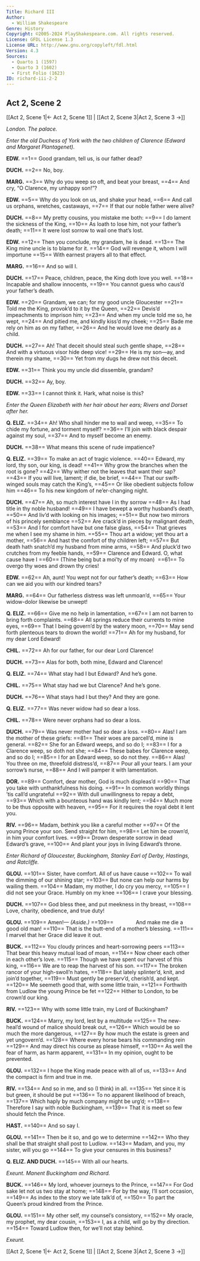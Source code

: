 ```yaml
---
Title: Richard III
Author: 
  - William Shakespeare
Genre: History
Copyright: ©2005-2024 PlayShakespeare.com. All rights reserved.
License: GFDL License 1.3
License URL: http://www.gnu.org/copyleft/fdl.html
Version: 4.3
Sources:
  - Quarto 1 (1597)
  - Quarto 3 (1602)
  - First Folio (1623)
ID: richard-iii-2-2
---
```


## Act 2, Scene 2
[[Act 2, Scene 1|← Act 2, Scene 1]] | [[Act 2, Scene 3|Act 2, Scene 3 →]]

*London. The palace.*

*Enter the old Duchess of York with the two children of Clarence (Edward and Margaret Plantagenet).*

**EDW.**
==1== Good grandam, tell us, is our father dead?

**DUCH.**
==2== No, boy.

**MARG.**
==3== Why do you weep so oft, and beat your breast,
==4== And cry, “O Clarence, my unhappy son!”?

**EDW.**
==5== Why do you look on us, and shake your head,
==6== And call us orphans, wretches, castaways,
==7== If that our noble father were alive?

**DUCH.**
==8== My pretty cousins, you mistake me both:
==9== I do lament the sickness of the King,
==10== As loath to lose him, not your father’s death;
==11== It were lost sorrow to wail one that’s lost.

**EDW.**
==12== Then you conclude, my grandam, he is dead.
==13== The King mine uncle is to blame for it.
==14== God will revenge it, whom I will importune
==15== With earnest prayers all to that effect.

**MARG.**
==16== And so will I.

**DUCH.**
==17== Peace, children, peace, the King doth love you well.
==18== Incapable and shallow innocents,
==19== You cannot guess who caus’d your father’s death.

**EDW.**
==20== Grandam, we can; for my good uncle Gloucester
==21== Told me the King, provok’d to it by the Queen,
==22== Devis’d impeachments to imprison him;
==23== And when my uncle told me so, he wept,
==24== And pitied me, and kindly kiss’d my cheek;
==25== Bade me rely on him as on my father,
==26== And he would love me dearly as a child.

**DUCH.**
==27== Ah! That deceit should steal such gentle shape,
==28== And with a virtuous visor hide deep vice!
==29== He is my son—ay, and therein my shame,
==30== Yet from my dugs he drew not this deceit.

**EDW.**
==31== Think you my uncle did dissemble, grandam?

**DUCH.**
==32== Ay, boy.

**EDW.**
==33== I cannot think it. Hark, what noise is this?

*Enter the Queen Elizabeth with her hair about her ears; Rivers and Dorset after her.*

**Q. ELIZ.**
==34== Ah! Who shall hinder me to wail and weep,
==35== To chide my fortune, and torment myself?
==36== I’ll join with black despair against my soul,
==37== And to myself become an enemy.

**DUCH.**
==38== What means this scene of rude impatience?

**Q. ELIZ.**
==39== To make an act of tragic violence.
==40== Edward, my lord, thy son, our king, is dead!
==41== Why grow the branches when the root is gone?
==42== Why wither not the leaves that want their sap?
==43== If you will live, lament; if die, be brief,
==44== That our swift-winged souls may catch the King’s,
==45== Or like obedient subjects follow him
==46== To his new kingdom of ne’er-changing night.

**DUCH.**
==47== Ah, so much interest have I in thy sorrow
==48== As I had title in thy noble husband!
==49== I have bewept a worthy husband’s death,
==50== And liv’d with looking on his images;
==51== But now two mirrors of his princely semblance
==52== Are crack’d in pieces by malignant death,
==53== And I for comfort have but one false glass,
==54== That grieves me when I see my shame in him.
==55== Thou art a widow; yet thou art a mother,
==56== And hast the comfort of thy children left;
==57== But death hath snatch’d my husband from mine arms,
==58== And pluck’d two crutches from my feeble hands,
==59== Clarence and Edward. O, what cause have I
==60== (Thine being but a moi’ty of my moan) 
==61== To overgo thy woes and drown thy cries!

**EDW.**
==62== Ah, aunt! You wept not for our father’s death;
==63== How can we aid you with our kindred tears?

**MARG.**
==64== Our fatherless distress was left unmoan’d,
==65== Your widow-dolor likewise be unwept!

**Q. ELIZ.**
==66== Give me no help in lamentation,
==67== I am not barren to bring forth complaints.
==68== All springs reduce their currents to mine eyes,
==69== That I being govern’d by the watery moon,
==70== May send forth plenteous tears to drown the world!
==71== Ah for my husband, for my dear Lord Edward!

**CHIL.**
==72== Ah for our father, for our dear Lord Clarence!

**DUCH.**
==73== Alas for both, both mine, Edward and Clarence!

**Q. ELIZ.**
==74== What stay had I but Edward? And he’s gone.

**CHIL.**
==75== What stay had we but Clarence? And he’s gone.

**DUCH.**
==76== What stays had I but they? And they are gone.

**Q. ELIZ.**
==77== Was never widow had so dear a loss.

**CHIL.**
==78== Were never orphans had so dear a loss.

**DUCH.**
==79== Was never mother had so dear a loss.
==80== Alas! I am the mother of these griefs:
==81== Their woes are parcell’d, mine is general.
==82== She for an Edward weeps, and so do I;
==83== I for a Clarence weep, so doth not she;
==84== These babes for Clarence weep, and so do I;
==85== I for an Edward weep, so do not they.
==86== Alas! You three on me, threefold distress’d,
==87== Pour all your tears. I am your sorrow’s nurse,
==88== And I will pamper it with lamentation.

**DOR.**
==89== Comfort, dear mother, God is much displeas’d
==90== That you take with unthankfulness his doing.
==91== In common worldly things ’tis call’d ungrateful
==92== With dull unwillingness to repay a debt,
==93== Which with a bounteous hand was kindly lent;
==94== Much more to be thus opposite with heaven,
==95== For it requires the royal debt it lent you.

**RIV.**
==96== Madam, bethink you like a careful mother
==97== Of the young Prince your son. Send straight for him,
==98== Let him be crown’d, in him your comfort lives.
==99== Drown desperate sorrow in dead Edward’s grave,
==100== And plant your joys in living Edward’s throne.

*Enter Richard of Gloucester, Buckingham, Stanley Earl of Derby, Hastings, and Ratcliffe.*

**GLOU.**
==101== Sister, have comfort. All of us have cause
==102== To wail the dimming of our shining star;
==103== But none can help our harms by wailing them.
==104== Madam, my mother, I do cry you mercy,
==105== I did not see your Grace. Humbly on my knee
==106== I crave your blessing.

**DUCH.**
==107== God bless thee, and put meekness in thy breast,
==108== Love, charity, obedience, and true duty!

**GLOU.**
==109== Amen!⁠—
*(Aside.)*
==109==     And make me die a good old man!
==110== That is the butt-end of a mother’s blessing.
==111== I marvel that her Grace did leave it out.

**BUCK.**
==112== You cloudy princes and heart-sorrowing peers
==113== That bear this heavy mutual load of moan,
==114== Now cheer each other in each other’s love.
==115== Though we have spent our harvest of this king,
==116== We are to reap the harvest of his son.
==117== The broken rancor of your high-swoll’n hates,
==118== But lately splinter’d, knit, and join’d together,
==119== Must gently be preserv’d, cherish’d, and kept.
==120== Me seemeth good that, with some little train,
==121== Forthwith from Ludlow the young Prince be fet
==122== Hither to London, to be crown’d our king.

**RIV.**
==123== Why with some little train, my Lord of Buckingham?

**BUCK.**
==124== Marry, my lord, lest by a multitude
==125== The new-heal’d wound of malice should break out,
==126== Which would be so much the more dangerous,
==127== By how much the estate is green and yet ungovern’d.
==128== Where every horse bears his commanding rein
==129== And may direct his course as please himself,
==130== As well the fear of harm, as harm apparent,
==131== In my opinion, ought to be prevented.

**GLOU.**
==132== I hope the King made peace with all of us,
==133== And the compact is firm and true in me.

**RIV.**
==134== And so in me, and so (I think) in all.
==135== Yet since it is but green, it should be put
==136== To no apparent likelihood of breach,
==137== Which haply by much company might be urg’d;
==138== Therefore I say with noble Buckingham,
==139== That it is meet so few should fetch the Prince.

**HAST.**
==140== And so say I.

**GLOU.**
==141== Then be it so, and go we to determine
==142== Who they shall be that straight shall post to Ludlow.
==143== Madam, and you, my sister, will you go
==144== To give your censures in this business?

**Q. ELIZ. AND DUCH.**
==145== With all our hearts.

*Exeunt. Manent Buckingham and Richard.*

**BUCK.**
==146== My lord, whoever journeys to the Prince,
==147== For God sake let not us two stay at home;
==148== For by the way, I’ll sort occasion,
==149== As index to the story we late talk’d of,
==150== To part the Queen’s proud kindred from the Prince.

**GLOU.**
==151== My other self, my counsel’s consistory,
==152== My oracle, my prophet, my dear cousin,
==153== I, as a child, will go by thy direction.
==154== Toward Ludlow then, for we’ll not stay behind.

*Exeunt.*

[[Act 2, Scene 1|← Act 2, Scene 1]] | [[Act 2, Scene 3|Act 2, Scene 3 →]]